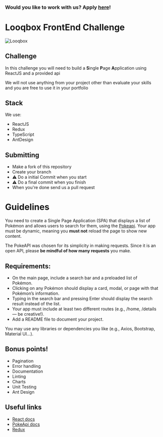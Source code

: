 ### Would you like to work with us? Apply [here](https://looqbox.gupy.io/)!

# Looqbox FrontEnd Challenge

![Looqbox](https://github.com/looqbox/looqbox-frontend-challenge/blob/master/logo.png)

## Challenge

In this challenge you will need to build a **S**ingle **P**age **A**pplication using ReactJS and a provided api

We will not use anything from your project other than evaluate your skills and you are free to use it in your portfolio

## Stack

We use:

- ReactJS
- Redux
- TypeScript
- AntDesign

## Submitting

- Make a fork of this repository
- Create your branch
- ⚠️ Do a initial Commit when you start
- ⚠️ Do a final commit when you finish
- When you're done send us a pull request

# Guidelines

You need to create a Single Page Application (SPA) that displays a list of Pokémon and allows users to search for them, using the [Pokeapi](https://pokeapi.co/docs/v2). Your app must be dynamic, meaning you **must not** reload the page to show new content.

The PokeAPI was chosen for its simplicity in making requests. Since it is an open API, please **be mindful of how many requests** you make.

## Requirements:

- On the main page, include a search bar and a preloaded list of Pokémon.
- Clicking on any Pokémon should display a card, modal, or page with that Pokémon’s information.
- Typing in the search bar and pressing Enter should display the search result instead of the list.
- Your app must include at least two different routes (e.g., /home, /details — be creative!).
- Add a README file to document your project.

You may use any libraries or dependencies you like (e.g., Axios, Bootstrap, Material UI...).

## Bonus points!

- Pagination
- Error handling
- Documentation
- Linting
- Charts
- Unit Testing
- Ant Design

## Useful links

- [React docs](https://react.dev/)
- [PokeApi docs](https://pokeapi.co/docs/v2)
- [Redux](https://redux.js.org/)
